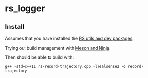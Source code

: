 # rs_logger
## Install

Assumes that you have installed the [RS utils and dev packages](https://github.com/IntelRealSense/librealsense).

Trying out build management with [Meson and Ninja](https://mesonbuild.com/Getting-meson.html).

Then should be able to build with:

```
g++ -std=c++11 rs-record-trajectory.cpp -lrealsense2 -o record-trajectory
```

